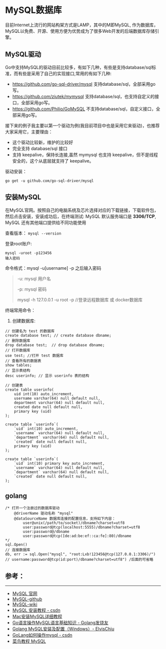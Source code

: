 # MySQL数据库

目前Internet上流行的网站构架方式是LAMP，其中的M即MySQL, 作为数据库，MySQL以免费、开源、使用方便为优势成为了很多Web开发的后端数据库存储引擎。

## MySQL驱动
Go中支持MySQL的驱动目前比较多，有如下几种，有些是支持database/sql标准，而有些是采用了自己的实现接口,常用的有如下几种:

- https://github.com/go-sql-driver/mysql 支持database/sql，全部采用go写。
- https://github.com/ziutek/mymysql 支持database/sql，也支持自定义的接口，全部采用go写。
- https://github.com/Philio/GoMySQL 不支持database/sql，自定义接口，全部采用go写。

接下来的例子我主要以第一个驱动为例(我目前项目中也是采用它来驱动)，也推荐大家采用它，主要理由：

- 这个驱动比较新，维护的比较好
- 完全支持 database/sql 接口
- 支持 keepalive，保持长连接,虽然 mymysql 也支持 keepalive，但不是线程安全的，这个从底层就支持了 keepalive。

驱动安装：
```
go get -u github.com/go-sql-driver/mysql
```


## 安装MySQL

在MySQL官网。按照自己的电脑系统及芯片选择对应的下载链接，下载软件包，然后点击安装，安装成功后，在终端测试:
MySQL 默认服务端口是 **3306/TCP**, MySQL 还有其他端口提供给不同功能使用

查看版本： `mysql --version`
 
登录root账户:
```
mysql -uroot -p123456 
输入密码
```
命令格式：mysql -u[username] -p 之后输入密码
> -u: mysql 用户名
> 
> -p: mysql 密码
> 
> mysql -h 127.0.0.1 -u root -p  //登录远程数据库 或 docker数据库
>

终端常用命令：
1. 创建数据库:
```
// 创建名为 test 的数据库
create database test; // create database dbname;
// 删除数据库
drop database test;  // drop database dbname;
// 打开数据库
use test; //打开 test 数据库
// 查看所有的数据表
show tables;
// 显示表结构
desc userinfo; // 显示 userinfo 表的结构

// 创建表
create table userinfo(
    uid int(10) auto_increment,
    username varchar(64) null default null,
    department varchar(64) null default null,
    created date null default null,
    primary key (uid)
);

create table `userinfo`(
    `uid` int(10) auto_increment,
    `username` varchar(64) null default null,
    `department` varchar(64) null default null,
    `created` date null default null,
    primary key (uid)
);

create table `userinfo`(
    `uid` int(10) primary key auto_increment,
    `username` varchar(64) null default null,
    `department` varchar(64) null default null,
    `created` date null default null,
);
```


## golang

```
/* 打开一个注册过的数据库驱动
    @driverName 驱动名称 "mysql"
    @dataSourceName 数据库连接的配置信息，支持如下内容：
        user@unix(/path/to/socket)/dbname?charset=utf8
        user:password@tcp(localhost:5555)/dbname?charset=utf8
        user:password@/dbname
        user:password@tcp([de:ad:be:ef::ca:fe]:80)/dbname
*/
sql.Open()
// 连接数据库  
db, err := sql.Open("mysql", "root:Lxb!123456@tcp(127.0.0.1:3306)/") // username:password@tcp(id:port)/dbname?charset=utf8") /后面的可省略
```









## 参考：
------
- [MySQL 官网](https://dev.mysql.com/downloads/mysql/)
- [MySQL-github](https://github.com/go-sql-driver/mysql)
- [MySQL-wiki](https://github.com/go-sql-driver/mysql/wiki/Examples)
- [MySQL 安装教程 - csdn](https://blog.csdn.net/WHEeeee/article/details/115286833)
- [Mac安装MySQL详细教程](https://blog.csdn.net/guorenhao/article/details/124508441)
- [Go语言操作MySQL语言基础知识 - Golang发烧友](https://zhuanlan.zhihu.com/p/347206310)
- [Golang MySQL安装及配置（Windows）- ElvisChiu](https://zhuanlan.zhihu.com/p/533377930)
- [GoLang如何操作mysql - csdn](https://blog.csdn.net/m0_53157173/article/details/126471955)
- [菜鸟教程 MySQL](https://www.runoob.com/mysql/mysql-select-database.html)








